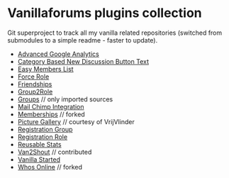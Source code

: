 # Vanillaforums plugins collection

Git superproject to track all my vanilla related repositories (switched from submodules to a simple readme - faster to update).

* [Advanced Google Analytics](https://github.com/lifeisfoo/AdvancedGoogleAnalytics)
* [Category Based New Discussion Button Text](https://github.com/lifeisfoo/CategoryBasedNewDiscussionButtonText)
* [Easy Members List](https://github.com/lifeisfoo/EasyMembersList)
* [Force Role](https://github.com/lifeisfoo/ForceRole)
* [Friendships](https://github.com/lifeisfoo/Friendships)
* [Group2Role](https://github.com/lifeisfoo/Group2Role)
* [Groups](https://github.com/lifeisfoo/Groups) // only imported sources
* [Mail Chimp Integration](https://github.com/lifeisfoo/MailChimpIntegration)
* [Memberships](https://github.com/lifeisfoo/Memberships) // forked
* [Picture Gallery](https://github.com/lifeisfoo/PictureGallery) // courtesy of VrijVlinder
* [Registration Group](https://github.com/lifeisfoo/RegistrationGroup)
* [Registration Role](https://github.com/lifeisfoo/RegistrationRole)
* [Reusable Stats](https://github.com/lifeisfoo/ReusableStats)
* [Van2Shout](https://github.com/lifeisfoo/Van2Shout) // contributed
* [Vanilla Started](https://github.com/lifeisfoo/VanillaStarter)
* [Whos Online](https://github.com/lifeisfoo/WhosOnline) // forked
